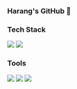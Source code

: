 ### Harang's GitHub 👋

### Tech Stack
<a><img src ="https://img.shields.io/badge/Java-000000?&style=plastic&logo=Java&logoColor=FFFFFF"/></a>
<a><img src ="https://img.shields.io/badge/Android-3DDC84?&style=plastic&logo=Android&logoColor=FFFFFF"/></a>

### Tools
<a><img src ="https://img.shields.io/badge/GitHub-181717?&style=plastic&logo=GitHub&logoColor=FFFFFF"/></a>
<a><img src ="https://img.shields.io/badge/AndroidStudio-3DDC84?&style=plastic&logo=AndroidStudio&logoColor=FFFFFF"/></a>
<a><img src ="https://img.shields.io/badge/IntelliJ IDEA-000000?&style=plastic&logo=IntelliJ IDEA&logoColor=FFFFFF"/></a>

<!--
**CodingHarang/CodingHarang** is a ✨ _special_ ✨ repository because its `README.md` (this file) appears on your GitHub profile.

Here are some ideas to get you started:

- 🔭 I’m currently working on ...
- 🌱 I’m currently learning ...
- 👯 I’m looking to collaborate on ...
- 🤔 I’m looking for help with ...
- 💬 Ask me about ...
- 📫 How to reach me: ...
- 😄 Pronouns: ...
- ⚡ Fun fact: ...
-->
